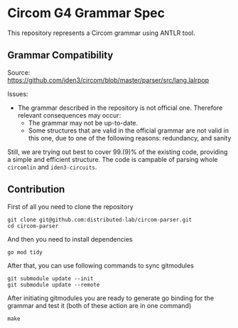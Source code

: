 # Circom G4 Grammar Spec

This repository represents a Circom grammar using ANTLR tool. 

## Grammar Compatibility

Source: https://github.com/iden3/circom/blob/master/parser/src/lang.lalrpop

Issues: 

- The grammar described in the repository is not official one. Therefore relevant consequences may occur:
  - The grammar may not be up-to-date.
  - Some structures that are valid in the official grammar are not valid in this one, due to one of the following reasons: redundancy, and sanity

Still, we are trying out best to cover 99.(9)% of the existing code, providing a simple and efficient structure. The code is campable of parsing whole `circomlin` and `iden3-circuits`. 

## Contribution

First of all you need to clone the repository

```shell
git clone git@github.com:distributed-lab/circom-parser.git
cd circom-parser
```

And then you need to install dependencies

```shell
go mod tidy
```

After that, you can use following commands to sync gitmodules

```shell
git submodule update --init
git submodule update --remote
```

After initiating gitmodules you are ready to generate go binding for the grammar and test it (both of these action are in one command)

```shell
make
```
